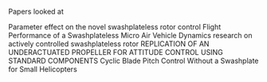 

  Papers looked at

  Parameter effect on the novel swashplateless rotor control
  Flight Performance of a Swashplateless Micro Air Vehicle
  Dynamics research on actively controlled swashplateless rotor
  REPLICATION OF AN UNDERACTUATED PROPELLER FOR ATTITUDE CONTROL USING STANDARD COMPONENTS
  Cyclic Blade Pitch Control Without a Swashplate for Small Helicopters
